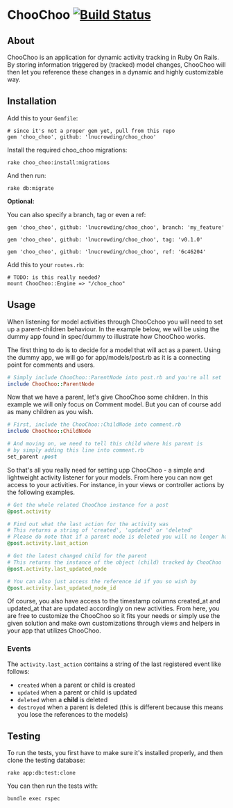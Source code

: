 # ChooChoo [![Build Status](https://travis-ci.org/lnucrowding/choo_choo.png?branch=master)](https://travis-ci.org/lnucrowding/choo_choo)

## About

ChooChoo is an application for dynamic activity tracking in Ruby On Rails. By storing information triggered by (tracked) model changes, ChooChoo will then let you reference these changes in a dynamic and highly customizable way.

## Installation

Add this to your `Gemfile`:

    # since it's not a proper gem yet, pull from this repo
    gem 'choo_choo', github: 'lnucrowding/choo_choo'

Install the required choo_choo migrations:

    rake choo_choo:install:migrations

And then run:

    rake db:migrate

**Optional:**

You can also specify a branch, tag or even a ref:

    gem 'choo_choo', github: 'lnucrowding/choo_choo', branch: 'my_feature'

    gem 'choo_choo', github: 'lnucrowding/choo_choo', tag: 'v0.1.0'

    gem 'choo_choo', github: 'lnucrowding/choo_choo', ref: '6c46204'

Add this to your `routes.rb`:

    # TODO: is this really needed?
    mount ChooChoo::Engine => "/choo_choo"


## Usage

When listening for model activities through ChooCchoo you will need to set up a parent-children behaviour.
In the example below, we will be using the dummy app found in spec/dummy to illustrate how ChooChoo works.


The first thing to do is to decide for a model that will act as a parent. Using the dummy app, we will go for
app/models/post.rb as it is a connecting point for comments and users.

```ruby
# Simply include ChooChoo::ParentNode into post.rb and you're all set
include ChooChoo::ParentNode
```

Now that we have a parent, let's give ChooChoo some children. In this example we will only focus on
Comment model. But you can of course add as many children as you wish.

```ruby
# First, include the ChooChoo::ChildNode into comment.rb
include ChooChoo::ChildNode
```

```ruby
# And moving on, we need to tell this child where his parent is
# by simply adding this line into comment.rb
set_parent :post
```

So that's all you really need for setting upp ChooChoo - a simple and lightweight activity listener for your models.
From here you can now get access to your activities. For instance, in your views or controller actions by the following examples.

```ruby
# Get the whole related ChooChoo instance for a post
@post.activity
```
```ruby
# Find out what the last action for the activity was
# This returns a string of 'created', 'updated' or 'deleted'
# Please do note that if a parent node is deleted you will no longer have access to the activity
@post.activity.last_action
```
```ruby
# Get the latest changed child for the parent
# This returns the instance of the object (child) tracked by ChooChoo
@post.activity.last_updated_node
```

```ruby
# You can also just access the reference id if you so wish by
@post.activity.last_updated_node_id
```

Of course, you also have access to the timestamp columns created_at and updated_at that are updated accordingly on
new activities. From here, you are free to customize the ChooChoo so it fits your needs or simply use the given solution
and make own customizations through views and helpers in your app that utilizes ChooChoo.

### Events

The `activity.last_action` contains a string of the last registered event like
follows:

- `created` when a parent or child is created
- `updated` when a parent or child is updated
- `deleted` when a **child** is deleted
- `destroyed` when a parent is deleted (this is different because this means
you lose the references to the models)

## Testing

To run the tests, you first have to make sure it's installed properly, and then
clone the testing database:

    rake app:db:test:clone

You can then run the tests with:

    bundle exec rspec
